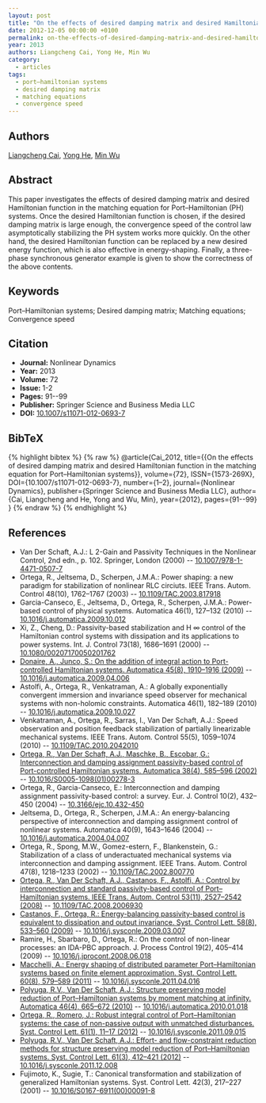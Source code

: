 ```yaml
---
layout: post
title: "On the effects of desired damping matrix and desired Hamiltonian function in the matching equation for Port–Hamiltonian systems"
date: 2012-12-05 00:00:00 +0100
permalink: on-the-effects-of-desired-damping-matrix-and-desired-hamiltonian-function-in-the-matching-equation-for-port-hamiltonian-systems
year: 2013
authors: Liangcheng Cai, Yong He, Min Wu
category:
  - articles
tags:
  - port–hamiltonian systems
  - desired damping matrix
  - matching equations
  - convergence speed
---
```

 
## Authors
[Liangcheng Cai](authors/liangcheng_cai), [Yong He](authors/yong_he), [Min Wu](authors/min_wu)
 
## Abstract
This paper investigates the effects of desired damping matrix and desired Hamiltonian function in the matching equation for Port–Hamiltonian (PH) systems. Once the desired Hamiltonian function is chosen, if the desired damping matrix is large enough, the convergence speed of the control law asymptotically stabilizing the PH system works more quickly. On the other hand, the desired Hamiltonian function can be replaced by a new desired energy function, which is also effective in energy-shaping. Finally, a three-phase synchronous generator example is given to show the correctness of the above contents.
 
## Keywords
Port–Hamiltonian systems; Desired damping matrix; Matching equations; Convergence speed
 
## Citation
- **Journal:** Nonlinear Dynamics
- **Year:** 2013
- **Volume:** 72
- **Issue:** 1-2
- **Pages:** 91--99
- **Publisher:** Springer Science and Business Media LLC
- **DOI:** [10.1007/s11071-012-0693-7](https://doi.org/10.1007/s11071-012-0693-7)
 
## BibTeX
{% highlight bibtex %}
{% raw %}
@article{Cai_2012,
  title={{On the effects of desired damping matrix and desired Hamiltonian function in the matching equation for Port–Hamiltonian systems}},
  volume={72},
  ISSN={1573-269X},
  DOI={10.1007/s11071-012-0693-7},
  number={1–2},
  journal={Nonlinear Dynamics},
  publisher={Springer Science and Business Media LLC},
  author={Cai, Liangcheng and He, Yong and Wu, Min},
  year={2012},
  pages={91--99}
}
{% endraw %}
{% endhighlight %}
 
## References
- Van Der Schaft, A.J.: L 2-Gain and Passivity Techniques in the Nonlinear Control, 2nd edn., p. 102. Springer, London (2000) -- [10.1007/978-1-4471-0507-7](https://doi.org/10.1007/978-1-4471-0507-7)
- Ortega, R., Jeltsema, D., Scherpen, J.M.A.: Power shaping: a new paradigm for stabilization of nonlinear RLC circiuts. IEEE Trans. Autom. Control 48(10), 1762–1767 (2003) -- [10.1109/TAC.2003.817918](https://doi.org/10.1109/TAC.2003.817918)
- Garcia-Canseco, E., Jeltsema, D., Ortega, R., Scherpen, J.M.A.: Power-based control of physical systems. Automatica 46(1), 127–132 (2010) -- [10.1016/j.automatica.2009.10.012](https://doi.org/10.1016/j.automatica.2009.10.012)
- Xi, Z., Cheng, D.: Passivity-based stabilization and H ∞ control of the Hamiltonian control systems with dissipation and its applications to power systems. Int. J. Control 73(18), 1686–1691 (2000) -- [10.1080/00207170050201762](https://doi.org/10.1080/00207170050201762)
- [Donaire, A., Junco, S.: On the addition of integral action to Port-controlled Hamiltonian systems. Automatica 45(8), 1910–1916 (2009)](on-the-addition-of-integral-action-to-port-controlled-hamiltonian-systems) -- [10.1016/j.automatica.2009.04.006](https://doi.org/10.1016/j.automatica.2009.04.006)
- Astolfi, A., Ortega, R., Venkatraman, A.: A globally exponentially convergent immersion and invariance speed observer for mechanical systems with non-holomic constraints. Automatica 46(1), 182–189 (2010) -- [10.1016/j.automatica.2009.10.027](https://doi.org/10.1016/j.automatica.2009.10.027)
- Venkatraman, A., Ortega, R., Sarras, I., Van Der Schaft, A.J.: Speed observation and position feedback stabilization of partially linearizable mechanical systems. IEEE Trans. Autom. Control 55(5), 1059–1074 (2010) -- [10.1109/TAC.2010.2042010](https://doi.org/10.1109/TAC.2010.2042010)
- [Ortega, R., Van Der Schaft, A.J., Maschke, B., Escobar, G.: Interconnection and damping assignment passivity-based control of Port-controlled Hamiltonian systems. Automatica 38(4), 585–596 (2002)](interconnection-and-damping-assignment-passivity-based-control-of-port-controlled-hamiltonian-systems) -- [10.1016/S0005-1098(01)00278-3](https://doi.org/10.1016/S0005-1098(01)00278-3)
- Ortega, R., Garcia-Canseco, E.: Interconnection and damping assignment passivity-based control: a survey. Eur. J. Control 10(2), 432–450 (2004) -- [10.3166/ejc.10.432-450](https://doi.org/10.3166/ejc.10.432-450)
- Jeltsema, D., Ortega, R., Scherpen, J.M.A.: An energy-balancing perspective of interconnection and damping assignment control of nonlinear systems. Automatica 40(9), 1643–1646 (2004) -- [10.1016/j.automatica.2004.04.007](https://doi.org/10.1016/j.automatica.2004.04.007)
- Ortega, R., Spong, M.W., Gomez-estern, F., Blankenstein, G.: Stabilization of a class of underactuated mechanical systems via interconnection and damping assignment. IEEE Trans. Autom. Control 47(8), 1218–1233 (2002) -- [10.1109/TAC.2002.800770](https://doi.org/10.1109/TAC.2002.800770)
- [Ortega, R., Van Der Schaft, A.J., Castanos, F., Astolfi, A.: Control by interconnection and standard passivity-based control of Port–Hamiltonian systems. IEEE Trans. Autom. Control 53(11), 2527–2542 (2008)](control-by-interconnection-and-standard-passivity-based-control-of-port-hamiltonian-systems) -- [10.1109/TAC.2008.2006930](https://doi.org/10.1109/TAC.2008.2006930)
- [Castanos, F., Ortega, R.: Energy-balancing passivity-based control is equivalent to dissipation and output invariance. Syst. Control Lett. 58(8), 533–560 (2009)](energy-balancing-passivity-based-control-is-equivalent-to-dissipation-and-output-invariance) -- [10.1016/j.sysconle.2009.03.007](https://doi.org/10.1016/j.sysconle.2009.03.007)
- Ramire, H., Sbarbaro, D., Ortega, R.: On the control of non-linear processes: an IDA-PBC approach. J. Process Control 19(2), 405–414 (2009) -- [10.1016/j.jprocont.2008.06.018](https://doi.org/10.1016/j.jprocont.2008.06.018)
- [Macchelli, A.: Energy shaping of distributed parameter Port–Hamiltonian systems based on finite element approximation. Syst. Control Lett. 60(8), 579–589 (2011)](energy-shaping-of-distributed-parameter-port-hamiltonian-systems-based-on-finite-element-approximation) -- [10.1016/j.sysconle.2011.04.016](https://doi.org/10.1016/j.sysconle.2011.04.016)
- [Polyuga, R.V., Van Der Schaft, A.J.: Structure preserving model reduction of Port–Hamiltonian systems by moment matching at infinity. Automatica 46(4), 665–672 (2010)](structure-preserving-model-reduction-of-port-hamiltonian-systems-by-moment-matching-at-infinity) -- [10.1016/j.automatica.2010.01.018](https://doi.org/10.1016/j.automatica.2010.01.018)
- [Ortega, R., Romero, J.: Robust integral control of Port–Hamiltonian systems: the case of non-passive output with unmatched disturbances. Syst. Control Lett. 61(1), 11–17 (2012)](robust-integral-control-of-port-hamiltonian-systems-the-case-of-non-passive-outputs-with-unmatched-disturbances) -- [10.1016/j.sysconle.2011.09.015](https://doi.org/10.1016/j.sysconle.2011.09.015)
- [Polyuga, R.V., Van Der Schaft, A.J.: Effort- and flow-constraint reduction methods for structure preserving model reduction of Port–Hamiltonian systems. Syst. Control Lett. 61(3), 412–421 (2012)](effort-and-flow-constraint-reduction-methods-for-structure-preserving-model-reduction-of-port-hamiltonian-systems) -- [10.1016/j.sysconle.2011.12.008](https://doi.org/10.1016/j.sysconle.2011.12.008)
- Fujimoto, K., Sugie, T.: Canonical transformation and stabilization of generalized Hamiltonian systems. Syst. Control Lett. 42(3), 217–227 (2001) -- [10.1016/S0167-6911(00)00091-8](https://doi.org/10.1016/S0167-6911(00)00091-8)

